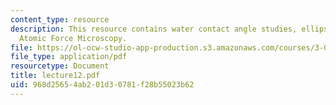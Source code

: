 ```yaml
---
content_type: resource
description: This resource contains water contact angle studies, ellipsometry and
  Atomic Force Microscopy.
file: https://ol-ocw-studio-app-production.s3.amazonaws.com/courses/3-051j-materials-for-biomedical-applications-spring-2006/968d25654ab201d30781f28b55023b62_lecture12.pdf
file_type: application/pdf
resourcetype: Document
title: lecture12.pdf
uid: 968d2565-4ab2-01d3-0781-f28b55023b62
---
```

